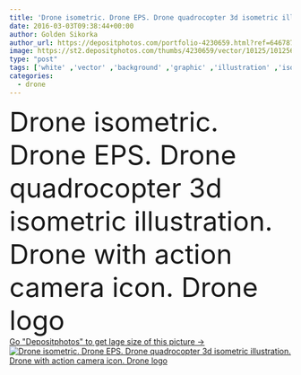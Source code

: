 ```yaml
---
title: 'Drone isometric. Drone EPS. Drone quadrocopter 3d isometric illustration. Drone with action camera icon. Drone logo.'
date: 2016-03-03T09:38:44+00:00
author: Golden Sikorka
author_url: https://depositphotos.com/portfolio-4230659.html?ref=64678756
image: https://st2.depositphotos.com/thumbs/4230659/vector/10125/101256786/api_thumb_450.jpg?forcejpeg=true
type: "post"
tags: ['white' ,'vector' ,'background' ,'graphic' ,'illustration' ,'isolated' ,'sky' ,'sign' ,'air' ,'vehicle' ,'technology' ,'modern' ,'symbol' ,'concept' ,'float' ,'icon' ,'electronic' ,'wireless' ,'digital' ,'flat' ,'simple' ,'camera' ,'remote' ,'delivery' ,'fly' ,'military' ,'robot' ,'flight' ,'innovation' ,'control' ,'spin' ,'propeller' ,'video' ,'aircraft' ,'helicopter' ,'spy' ,'contemporary' ,'surveillance' ,'logo' ,'aerial' ,'airborne' ,'copter' ,'isometric' ,'hover' ,'drone' ,'unmanned' ]
categories: 
  - drone
---
```

<div aling="center">
            <font size="60"> Drone isometric. Drone EPS. Drone quadrocopter 3d isometric illustration. Drone with action camera icon. Drone logo</font>   
</div>
<div>
    <a href='https://depositphotos.com/101256786/stock-illustration-drone-isometric-drone-eps-drone.html?ref=64678756' target=_blank > Go "Depositphotos" to get lage size of this picture ->
        <img href='https://depositphotos.com/101256786/stock-illustration-drone-isometric-drone-eps-drone.html?ref=64678756' src='https://st2.depositphotos.com/4230659/10125/v/950/depositphotos_101256786-stock-illustration-drone-isometric-drone-eps-drone.jpg?forcejpeg=true' alt='Drone isometric. Drone EPS. Drone quadrocopter 3d isometric illustration. Drone with action camera icon. Drone logo' >
    </a>
</div>
